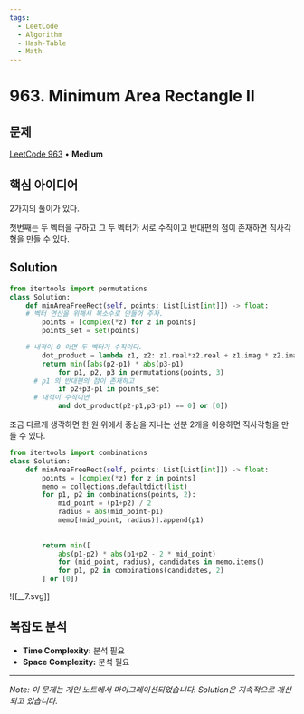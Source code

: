 ```yaml
---
tags:
  - LeetCode
  - Algorithm
  - Hash-Table
  - Math
---
```


# 963. Minimum Area Rectangle II

## 문제

[LeetCode 963](https://leetcode.com/problems/minimum-area-rectangle-ii/) • **Medium**

## 핵심 아이디어

2가지의 풀이가 있다.

첫번째는 두 벡터을 구하고 그 두 벡터가 서로 수직이고 반대편의 점이 존재하면 직사각형을 만들 수 있다.

## Solution

```python
from itertools import permutations
class Solution:
    def minAreaFreeRect(self, points: List[List[int]]) -> float:
    # 벡터 연산을 위해서 복소수로 만들어 주자.
        points = [complex(*z) for z in points]
        points_set = set(points)

    # 내적이 0 이면 두 벡터가 수직이다.
        dot_product = lambda z1, z2: z1.real*z2.real + z1.imag * z2.imag
        return min([abs(p2-p1) * abs(p3-p1)
            for p1, p2, p3 in permutations(points, 3) 
      # p1 의 반대편의 점이 존재하고
            if p2+p3-p1 in points_set 
      # 내적이 수직이면
            and dot_product(p2-p1,p3-p1) == 0] or [0])
```

조금 다르게 생각하면 한 원 위에서 중심을 지나는 선분 2개을 이용하면 직사각형을 만들 수 있다.

```python
from itertools import combinations
class Solution:
    def minAreaFreeRect(self, points: List[List[int]]) -> float:
        points = [complex(*z) for z in points]
        memo = collections.defaultdict(list)
        for p1, p2 in combinations(points, 2):
            mid_point = (p1+p2) / 2
            radius = abs(mid_point-p1)
            memo[(mid_point, radius)].append(p1)
        
        
        return min([
            abs(p1-p2) * abs(p1+p2 - 2 * mid_point)
            for (mid_point, radius), candidates in memo.items()
            for p1, p2 in combinations(candidates, 2)
        ] or [0])
```

![[__7.svg]]

## 복잡도 분석

- **Time Complexity:** 분석 필요
- **Space Complexity:** 분석 필요

---

*Note: 이 문제는 개인 노트에서 마이그레이션되었습니다. Solution은 지속적으로 개선되고 있습니다.*
